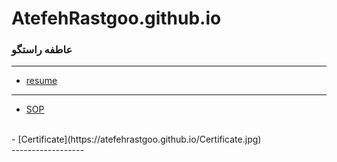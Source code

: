 # AtefehRastgoo.github.io

###  عاطفه راستگو
 
---
- [resume](https://atefehrastgoo.github.io/)
---
- [SOP](https://atefehrastgoo.github.io/SOP)
<br>
- [Certificate](https://atefehrastgoo.github.io/Certificate.jpg)
<br>
------------------
